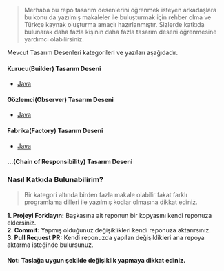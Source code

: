 > Merhaba bu repo tasarım desenlerini öğrenmek isteyen arkadaşlara bu konu da yazılmış makaleler ile buluşturmak için rehber olma ve Türkçe kaynak oluşturma amaçlı hazırlanmıştır. Sizlerde katkıda bulunarak daha fazla kişinin daha fazla tasarım deseni öğrenmesine yardımcı olabilirsiniz.

Mevcut Tasarım Desenleri kategorileri ve yazıları aşağıdadır.

#### Kurucu(Builder) Tasarım Deseni

* [Java](https://medium.com/t%C3%BCrkiye/1-builder-kurucu-pattern-5c6b435eb45e)

#### Gözlemci(Observer) Tasarım Deseni

* [Java](https://medium.com/@yusufcakal/observer-g%C3%B6zlemci-pattern-16cbe6d4bfbe)

#### Fabrika(Factory) Tasarım Deseni

* [Java](https://medium.com/@yusufcakal/factory-fabrika-pattern-c14baca707be)

#### ...(Chain of Responsibility) Tasarım Deseni

### Nasıl Katkıda Bulunabilirim?

>Bir kategori altında birden fazla makale olabilir fakat farklı programlama dilleri ile yazılmış kodlar olmasına dikkat ediniz.


**1. Projeyi Forklayın:** Başkasına ait reponun bir kopyasını kendi reponuza eklersiniz. <br>
**2. Commit:** Yapmış olduğunuz değişiklikleri kendi reponuza aktarırsınız. <br>
**3. Pull Request PR:** Kendi reponuzda yapılan değişiklikleri ana repoya aktarma isteğinde bulursunuz. <br>

#### Not: Taslağa uygun şekilde değişiklik yapmaya dikkat ediniz.
